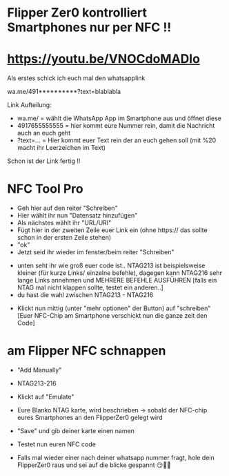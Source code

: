 # Flipper Zer0 kontrolliert Smartphones nur per NFC !!

# https://youtu.be/VNOCdoMADlo


Als erstes schick ich euch mal den whatsapplink

wa.me/491**********?text=blablabla

Link Aufteilung:
* wa.me/ = wählt die WhatsApp App im Smartphone aus und öffnet diese
* 4917655555555 = hier kommt eure Nummer rein, damit die Nachricht auch an euch geht
* ?text=... = Hier kommt euer Text rein der an euch gehen soll (mit %20 macht ihr Leerzeichen im Text)

Schon ist der Link fertig !!

# NFC Tool Pro
* Geh hier auf den reiter "Schreiben"
* Hier wählt ihr nun "Datensatz hinzufügen"
* Als nächstes wählt ihr "URL/URI"
* Fügt hier in der zweiten Zeile euer Link ein (ohne https:// das sollte schon in der ersten Zeile stehen)
* "ok"
* Jetzt seid ihr wieder im fenster/beim reiter "Schreiben"
- unten seht ihr wie groß euer code ist.. NTAG213 ist beispielsweise kleiner (für kurze Links/ einzelne befehle), dagegen kann NTAG216 sehr lange Links annehmen und MEHRERE BEFEHLE AUSFÜHREN
 [falls ein NTAG mal nicht klappen sollte, testet ein anderen..]
- du hast die wahl zwischen NTAG213 - NTAG216
* Klickt nun mittig (unter "mehr optionen" der Button) auf "schreiben" 
[Euer NFC-Chip am Smartphone verschickt nun die ganze zeit den Code]

# am Flipper NFC schnappen
* "Add Manually" 
* NTAG213-216
* Klickt auf "Emulate"
* Eure Blanko NTAG karte, wird beschrieben 
-> sobald der NFC-chip eures Smartphones an den FlipperZer0 gelegt wird
* "Save" und gib deiner karte einen namen

* Testet nun euren NFC code 
* Falls mal wieder einer nach deiner whatsapp nummer fragt, hole dein FlipperZer0 raus und sei auf die blicke gespannt 😏👌🏻

